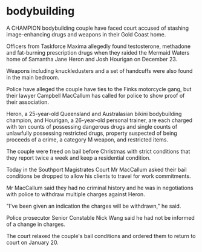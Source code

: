 # bodybuilding
A CHAMPION bodybuilding couple have faced court accused of stashing image-enhancing drugs and weapons in their Gold Coast home.

Officers from Taskforce Maxima allegedly found testosterone, methadone and fat-burning prescription drugs when they raided the Mermaid Waters home of Samantha Jane Heron and Josh Hourigan on December 23.

Weapons including knuckledusters and a set of handcuffs were also found in the main bedroom.

Police have alleged the couple have ties to the Finks motorcycle gang, but their lawyer Campbell MacCallum has called for police to show proof of their association.

Heron, a 25-year-old Queensland and Australasian bikini bodybuilding champion, and Hourigan, a 26-year-old personal trainer, are each charged with ten counts of possessing dangerous drugs and single counts of unlawfully possessing restricted drugs, property suspected of being proceeds of a crime, a category M weapon, and restricted items.

The couple were freed on bail before Christmas with strict conditions that they report twice a week and keep a residential condition.

Today in the Southport Magistrates Court Mr MacCallum asked their bail conditions be dropped to allow his clients to travel for work commitments.

Mr MacCallum said they had no criminal history and he was in negotiations with police to withdraw multiple charges against Heron.

"I've been given an indication the charges will be withdrawn," he said.

Police prosecutor Senior Constable Nick Wang said he had not be informed of a change in charges.

The court relaxed the couple's bail conditions and ordered them to return to court on January 20.
